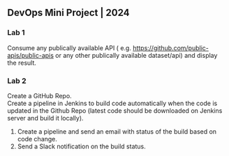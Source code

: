 ## DevOps Mini Project | 2024

### Lab 1
Consume any publically available API ( e.g. https://github.com/public-apis/public-apis or any other publically available dataset/api) and display the result.

### Lab 2
Create a GitHub Repo. <br>
Create a pipeline in Jenkins to build code automatically when the code is updated in the Github Repo (latest code should be downloaded on Jenkins server and build it locally).
1. Create a pipeline and send an email with status of the build based on code change.
2. Send a Slack notification on the build status.

